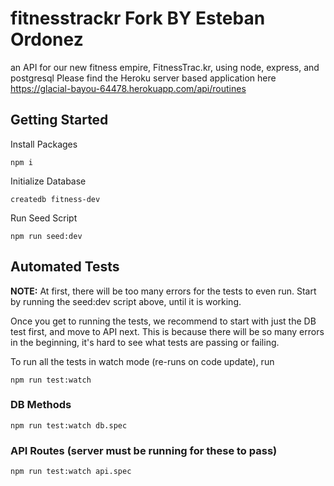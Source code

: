 # fitnesstrackr Fork BY Esteban Ordonez
an API for our new fitness empire, FitnessTrac.kr, using node, express, and postgresql
Please find the Heroku server based application here https://glacial-bayou-64478.herokuapp.com/api/routines
## Getting Started
Install Packages

    npm i

Initialize Database

    createdb fitness-dev
    
Run Seed Script
    
    npm run seed:dev

## Automated Tests
**NOTE:**  At first, there will be too many errors for the tests to even run.  Start by running the seed:dev script above, until it is working.

Once you get to running the tests, we recommend to start with just the DB test first, and move to API next.  This is because there will be so many errors in the beginning, it's hard to see what tests are passing or failing.

To run all the tests in watch mode (re-runs on code update), run

    npm run test:watch

### DB Methods


    npm run test:watch db.spec

### API Routes (server must be running for these to pass)

    npm run test:watch api.spec

